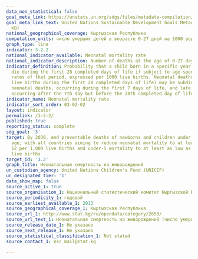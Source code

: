 ```yaml
---
data_non_statistical: false
goal_meta_link: https://unstats.un.org/sdgs/files/metadata-compilation/Metadata-Goal-3.pdf
goal_meta_link_text: United Nations Sustainable Development Goals Metadata (PDF 225
  KB)
national_geographical_coverage: Кыргызская Республика
computation_units: число умерших детей в возрасте 0-27 дней на 1000 родившихся живыми
graph_type: line
indicator: 3.2.2
national_indicator_available: Neonatal mortality rate
national_indicator_description: Number of deaths at the age of 0-27 days per 1000 live births
indicator_definition: Probability that a child born in a specific year or period will
  die during the first 28 completed days of life if subject to age-specific mortality
  rates of that period, expressed per 1000 live births. Neonatal deaths (deaths among
  live births during the first 28 completed days of life) may be subdivided into early
  neonatal deaths, occurring during the first 7 days of life, and late neonatal deaths,
  occurring after the 7th day but before the 28th completed day of life.
indicator_name: Neonatal mortality rate
indicator_sort_order: 03-02-02
layout: indicator
permalink: /3-2-2/
published: true
reporting_status: complete
sdg_goal: '3'
target: By 2030, end preventable deaths of newborns and children under 5 years of
  age, with all countries aiming to reduce neonatal mortality to at least as low as
  12 per 1,000 live births and under-5 mortality to at least as low as 25 per 1,000
  live births
target_id: '3.2'
graph_title: Неонатальная смертность на живорождений
un_custodian_agency: United Nations Children's Fund (UNICEF)
un_designated_tier: '1'
data_show_map: false
source_active_1: true
source_organisation_1: Национальный статистический комитет Кыргызской Республики
source_periodicity_1: годовой
source_earliest_available_1: 2013
source_geographical_coverage_1: Кыргызская Республика
source_url_1: http://www.stat.kg/ru/opendata/category/2653/
source_url_text_1: Неонатальная смертность на живорождений (число умерших детей в возрасте 0-27 дней на 1000 родившихся живыми)
source_release_date_1: Не указано
source_next_release_1: Не указано
source_statistical_classification_1: Not stated
source_contact_1: nsc_mail@stat.kg

---
```

